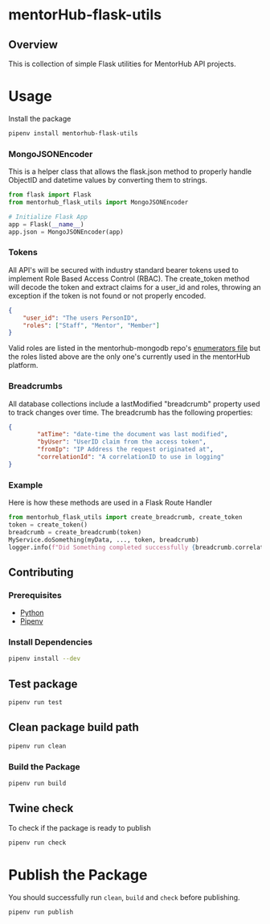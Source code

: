 # mentorHub-flask-utils

## Overview

This is collection of simple Flask utilities for MentorHub API projects. 

# Usage
Install the package
```sh
pipenv install mentorhub-flask-utils
```

### MongoJSONEncoder
This is a helper class that allows the flask.json method to properly handle ObjectID and datetime values by converting them to strings.
```py
from flask import Flask
from mentorhub_flask_utils import MongoJSONEncoder

# Initialize Flask App
app = Flask(__name__)
app.json = MongoJSONEncoder(app)
```
### Tokens
All API's will be secured with industry standard bearer tokens used to implement Role Based Access Control (RBAC). The create_token method will decode the token and extract claims for a user_id and roles, throwing an exception if the token is not found or not properly encoded. 
```json
{
    "user_id": "The users PersonID",
    "roles": ["Staff", "Mentor", "Member"]
}
```
Valid roles are listed in the mentorhub-mongodb repo's [enumerators file](https://github.com/agile-learning-institute/mentorHub-mongodb/blob/main/configurations/enumerators/enumerators.json) but the roles listed above are the only one's currently used in the mentorHub platform.

### Breadcrumbs
All database collections include a lastModified "breadcrumb" property used to track changes over time. The breadcrumb has the following properties:
```json
{
        "atTime": "date-time the document was last modified",
        "byUser": "UserID claim from the access token",
        "fromIp": "IP Address the request originated at",  
        "correlationId": "A correlationID to use in logging"
}
```

### Example
Here is how these methods are used in a Flask Route Handler
```py
from mentorhub_flask_utils import create_breadcrumb, create_token
token = create_token()
breadcrumb = create_breadcrumb(token)
MyService.doSomething(myData, ..., token, breadcrumb)
logger.info(f"Did Something completed successfully {breadcrumb.correlationId}")
```

## Contributing

### Prerequisites

- [Python](https://www.python.org/downloads/)
- [Pipenv](https://pipenv.pypa.io/en/latest/installation.html)

### Install Dependencies
```bash
pipenv install --dev
```

## Test package 
```bash
pipenv run test
```

## Clean package build path
```bash
pipenv run clean
```

### Build the Package
```bash
pipenv run build
```

## Twine check 
To check if the package is ready to publish
```bash
pipenv run check
```

# Publish the Package
You should successfully run ``clean``, ``build`` and ``check`` before publishing.
```bash
pipenv run publish
```
